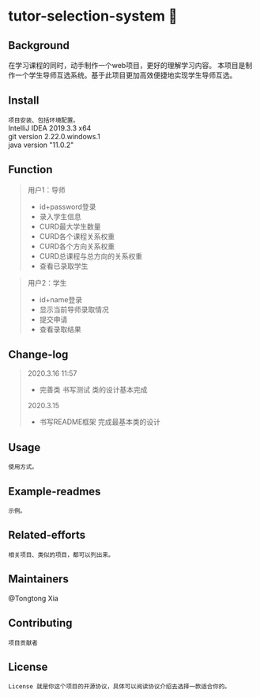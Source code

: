 # tutor-selection-system :raising_hand:

## Background
在学习课程的同时，动手制作一个web项目，更好的理解学习内容。
本项目是制作一个学生导师互选系统。基于此项目更加高效便捷地实现学生导师互选。

## Install
```项目安装、包括环境配置。```<br>
IntelliJ IDEA 2019.3.3 x64<br>
git version 2.22.0.windows.1<br>
java version "11.0.2"

## Function
>用户1：导师
>* id+password登录
>* 录入学生信息
>* CURD最大学生数量
>* CURD各个课程关系权重
>* CURD各个方向关系权重
>* CURD总课程与总方向的关系权重
>* 查看已录取学生

>用户2：学生
>* id+name登录
>* 显示当前导师录取情况
>* 提交申请
>* 查看录取结果

## Change-log
>2020.3.16 11:57
>* 完善类 书写测试 类的设计基本完成<br>
>
>2020.3.15
>* 书写README框架 完成最基本类的设计


## Usage
```使用方式。```

## Example-readmes
```示例。```

## Related-efforts
```相关项目、类似的项目，都可以列出来。```

## Maintainers
@Tongtong Xia
## Contributing
```项目贡献者```

## License
```License 就是你这个项目的开源协议，具体可以阅读协议介绍去选择一款适合你的。```